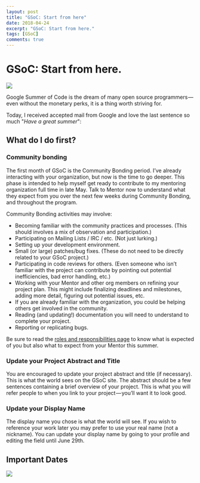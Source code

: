 ```yaml
---
layout: post
title: "GSoC: Start from here"
date: 2018-04-24
excerpt: "GSoC: Start from here."
tags: [GSoC]
comments: true
---
```


# GSoC: Start from here.

![](https://cdn-images-1.medium.com/max/1600/1*WXQnCZMlAZqJtxXOaklzXg.png)

Google Summer of Code is the dream of many open source programmers — even without the monetary perks, it is a thing worth striving for.

Today, I received accepted mail from Google and love the last sentence so much "*Have a great summer*":

## What do I do first?

### Community bonding
The first month of GSoC is the Community Bonding period. I’ve already interacting with your organization, but now is the time to go deeper. This phase is intended to help myself get ready to contribute to my mentoring organization full time in late May. Talk to Mentor now to understand what they expect from you over the next few weeks during Community Bonding, and throughout the program.

Community Bonding activities may involve:

- Becoming familiar with the community practices and processes. (This should involves a mix of observation and participation.)
- Participating on Mailing Lists / IRC / etc. (Not just lurking.)
- Setting up your development environment.
- Small (or large) patches/bug fixes. (These do not need to be directly related to your GSoC project.)
- Participating in code reviews for others. (Even someone who isn’t familiar with the project can contribute by pointing out potential inefficiencies, bad error handling, etc.)
- Working with your Mentor and other org members on refining your project plan. This might include finalizing deadlines and milestones, adding more detail, figuring out potential issues, etc.
- If you are already familiar with the organization, you could be helping others get involved in the community.
- Reading (and updating!) documentation you will need to understand to complete your project.
- Reporting or replicating bugs.

Be sure to read the [roles and responsibilities page](https://developers.google.com/open-source/gsoc/help/responsibilities) to know what is expected of you but also what to expect from your Mentor this summer.

### Update your Project Abstract and Title
You are encouraged to update your project abstract and title (if necessary). This is what the world sees on the GSoC site. The abstract should be a few sentences containing a brief overview of your project. This is what you will refer people to when you link to your project — you’ll want it to look good.

### Update your Display Name
The display name you chose is what the world will see. If you wish to reference your work later you may prefer to use your real name (not a nickname). You can update your display name by going to your profile and editing the field until June 29th.

## Important Dates
![](https://cdn-images-1.medium.com/max/1600/1*Ayc2nKdjv3vZy-DVsozM1A.png)
